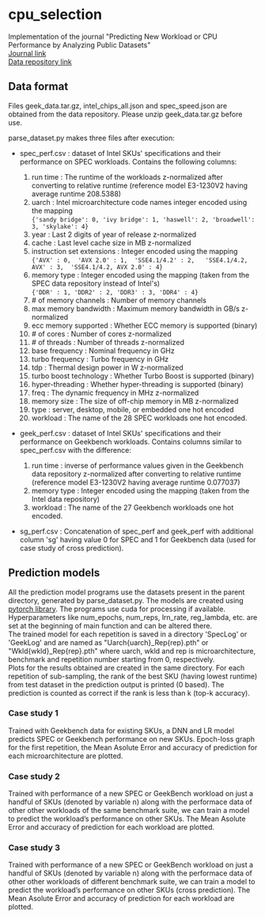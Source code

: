 # cpu_selection
Implementation of the journal "Predicting New Workload or CPU Performance by Analyzing Public Datasets"  
[Journal link](https://dl.acm.org/doi/10.1145/3284127)  
[Data repository link](https://github.com/Emma926/cpu_selection)  

## Data format
Files geek_data.tar.gz, intel_chips_all.json and spec_speed.json are obtained from the data repository. Please unzip geek_data.tar.gz before use.

parse_dataset.py makes three files after execution:  
+ spec_perf.csv : dataset of Intel SKUs' specifications and their performance on SPEC workloads. Contains the following columns:
  1. run time : The runtime of the workloads z-normalized after converting to relative runtime (reference model E3-1230V2 having average runtime 208.5388)
  2. uarch : Intel microarchitecture code names integer encoded using the mapping  
  `{'sandy bridge': 0, 'ivy bridge': 1, 'haswell': 2, 'broadwell': 3, 'skylake': 4}`
  3. year : Last 2 digits of year of release z-normalized
  4. cache : Last level cache size in MB z-normalized
  5. instruction set extensions : Integer encoded using the mapping  
  `{'AVX' : 0,  'AVX 2.0' : 1,  'SSE4.1/4.2' : 2,   'SSE4.1/4.2, AVX' : 3,  'SSE4.1/4.2, AVX 2.0' : 4}`
  6. memory type : Integer encoded using the mapping (taken from the SPEC data repository instead of Intel's)  
  `{'DDR' : 1, 'DDR2' : 2, 'DDR3' : 3, 'DDR4' : 4}`
  7. \# of memory channels : Number of memory channels
  8. max memory bandwidth : Maximum memory bandwidth in GB/s z-normalized
  9. ecc memory supported : Whether ECC memory is supported (binary)
  10. \# of cores : Number of cores z-normalized
  11. \# of threads : Number of threads z-normalized
  12. base frequency : Nominal frequency in GHz 
  13. turbo frequency : Turbo frequency in GHz
  14. tdp : Thermal design power in W z-normalized
  15. turbo boost technology : Whether Turbo Boost is supported (binary)
  16. hyper-threading : Whether hyper-threading is supported (binary)
  17. freq : The dynamic frequency in MHz z-normalized
  18. memory size : The size of off-chip memory in MB z-normalized
  19. type : server, desktop, mobile, or embedded one hot encoded
  23. workload : The name of the 28 SPEC workloads one hot encoded.
  
 + geek_perf.csv : dataset of Intel SKUs' specifications and their performance on Geekbench workloads. Contains columns similar to spec_perf.csv with the difference:
   1. run time : inverse of performance values given in the Geekbench data repository z-normalized after converting to relative runtime (reference model E3-1230V2 having average runtime 0.077037)
   2. memory type : Integer encoded using the mapping (taken from the Intel data repository)
   3. workload : The name of the 27 Geekbench workloads one hot encoded.
   
 + sg_perf.csv : Concatenation of spec_perf and geek_perf with additional column 'sg' having value 0 for SPEC and 1 for Geekbench data (used for case study of cross prediction).
 
## Prediction models
All the prediction model programs use the datasets present in the parent directory, generated by parse_dataset.py. The models are created using [pytorch library](https://github.com/pytorch/pytorch). The programs use cuda for processing if available. Hyperparameters like num_epochs, num_reps, lrn_rate, reg_lambda, etc. are set at the beginning of main function and can be altered there.  
The trained model for each repetition is saved in a directory 'SpecLog' or 'GeekLog' and are named as "Uarch{uarch}_Rep{rep}.pth" or "Wkld{wkld}_Rep{rep}.pth" where uarch, wkld and rep is microarchitecture, benchmark and repetition number starting from 0, respectively.  
Plots for the results obtained are created in the same directory. For each repetition of sub-sampling, the rank of the best SKU (having lowest runtime) from test dataset in the prediction output is printed (0 based). The prediction is counted as correct if the rank is less than k (top-k accuracy).
### Case study 1
Trained with Geekbench data for existing SKUs, a DNN and LR model predicts SPEC or Geekbench performance on new SKUs. Epoch-loss graph for the first repetition, the Mean Asolute Error and accuracy of prediction for each microarchitecture are plotted.
### Case study 2
Trained with performance of a new SPEC or GeekBench workload on just a handful of SKUs (denoted by variable n) along with the performace data of other other workloads of the same benchmark suite, we can train a model to predict the workload’s performance on other SKUs. The Mean Asolute Error and accuracy of prediction for each workload are plotted.
### Case study 3
Trained with performance of a new SPEC or GeekBench workload on just a handful of SKUs (denoted by variable n) along with the performace data of other other workloads of different benchmark suite, we can train a model to predict the workload’s performance on other SKUs (cross prediction). The Mean Asolute Error and accuracy of prediction for each workload are plotted.
